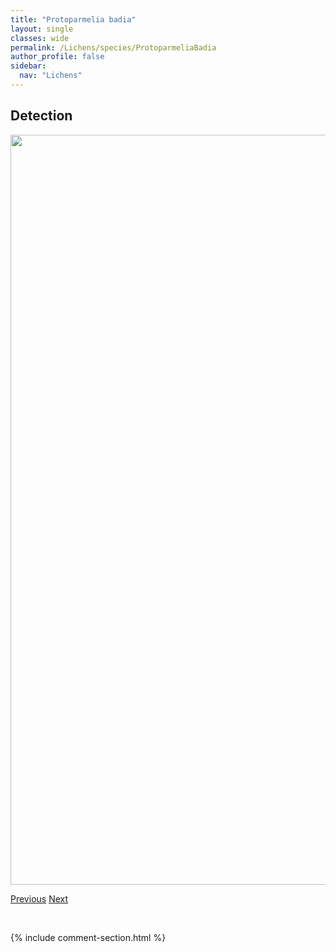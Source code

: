 ```yaml
---
title: "Protoparmelia badia"
layout: single
classes: wide
permalink: /Lichens/species/ProtoparmeliaBadia
author_profile: false
sidebar:
  nav: "Lichens"
---
```


<h2>Detection</h2>

<a href="https://drive.google.com/uc?export=view&id=1RxMVELKqsuawC2ZyloW1nmCu7OYcplfO">
<img src="https://drive.google.com/uc?export=view&id=1RxMVELKqsuawC2ZyloW1nmCu7OYcplfO" height = "1200" width = "800">
</a>


<a href="/DevelopmentWebsite/Lichens/species/ProtopannariaPezizoides" class="pagination--pager" title="Protopannaria pezizoides">Previous</a> <a href="/DevelopmentWebsite/Lichens/species/ProtoparmeliopsisPeltata" class="pagination--pager" title="Protoparmeliopsis peltata">Next</a>

<p>&nbsp;</p>

{% include comment-section.html %}
